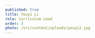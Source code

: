 ```yaml
---
published: true
title: Youyi Li
role: Curriculum Lead
order: 3
photo: /src/content/uploads/youyi2.jpg
---
```

